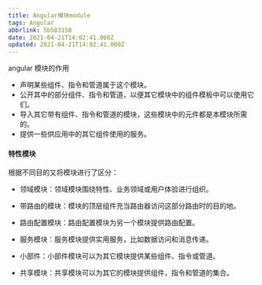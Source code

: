 ```yaml
---
title: Angular模块module
tags: Angular
abbrlink: 5b583158
date: 2021-04-21T14:02:41.000Z
updated: 2021-04-21T14:02:41.000Z
---
```


angular 模块的作用

- 声明某些组件、指令和管道属于这个模块。
- 公开其中的部分组件、指令和管道，以便其它模块中的组件模板中可以使用它们。
- 导入其它带有组件、指令和管道的模块，这些模块中的元件都是本模块所需的。
- 提供一些供应用中的其它组件使用的服务。
<!--more-->

#### 特性模块

根据不同目的又将模块进行了区分：

- 领域模块：领域模块围绕特性、业务领域或用户体验进行组织。

- 带路由的模块：模块的顶层组件充当路由器访问这部分路由时的目的地。

- 路由配置模块：路由配置模块为另一个模块提供路由配置。

- 服务模块：服务模块提供实用服务，比如数据访问和消息传递。

- 小部件：小部件模块可以为其它模块提供某些组件、指令或管道。

- 共享模块：共享模块可以为其它的模块提供组件，指令和管道的集合。
